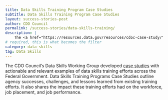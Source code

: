 ```yaml
---
title: Data Skills Training Program Case Studies
subtitle: Data Skills Training Program Case Studies
layout: success-stories-post
author: CDO Council
permalink: /success-stories/data-skills-training/
description: |
    The <a href="https://resources.data.gov/resources/cdoc-case-study/">Data Skills Training Program Case Studies</a> were developed by the Chief Data Officer Council’s Data Skills Working Group to share examples of agency training programs and their successes and challenges. This could be especially useful to agencies as they develop data skills training gap-closing strategies.
# required, this is what becomes the filter
category: data-skills
tag: Data Skills
---
```


The CDO Council’s Data Skills Working Group developed <a href="https://resources.data.gov/resources/cdoc-case-study/">case studies</a> with actionable and relevant examples of data skills training efforts across the Federal Government. Data Skills Training Programs Case Studies outline agency successes, challenges, and lessons learned from existing training efforts. It also shares the impact these training efforts had on the workforce, job placement, and job performance. 
